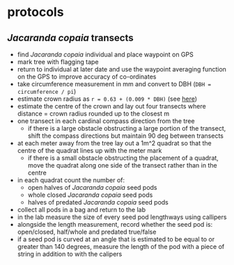 # protocols

## _Jacaranda copaia_ transects
- find _Jacaranda copaia_ individual and place waypoint on GPS
- mark tree with flagging tape
- return to individual at later date and use the waypoint averaging function on the GPS to improve accuracy of co-ordinates
- take circumference measurement in mm and convert to DBH (`DBH = circumference / pi`)
- estimate crown radius as `r = 0.63 + (0.009 * DBH)` (see [here](../code/exploration/2022-10-11_estimate-crown.md/))
- estimate the centre of the crown and lay out four transects where distance = crown radius rounded up to the closest m
- one transect in each cardinal compass direction from the tree
  - if there is a large obstacle obstructing a large portion of the transect, shift the compass directions but maintain 90 deg between transects
- at each meter away from the tree lay out a 1m^2 quadrat so that the centre of the quadrat lines up with the meter mark
  - if there is a small obstacle obstructing the placement of a quadrat, move the quadrat along one side of the transect rather than in the centre
- in each quadrat count the number of:
  - open halves of _Jacaranda copaia_ seed pods
  - whole closed _Jacaranda copaia_ seed pods
  - halves of predated _Jacaranda copaia_ seed pods
- collect all pods in a bag and return to the lab
- in the lab measure the size of every seed pod lengthways using callipers
- alongside the length measurement, record whether the seed pod is: open/closed, half/whole and predated true/false
- if a seed pod is curved at an angle that is estimated to be equal to or greater than 140 degrees, measure the length of the pod with a piece of string in addition to with the calipers
